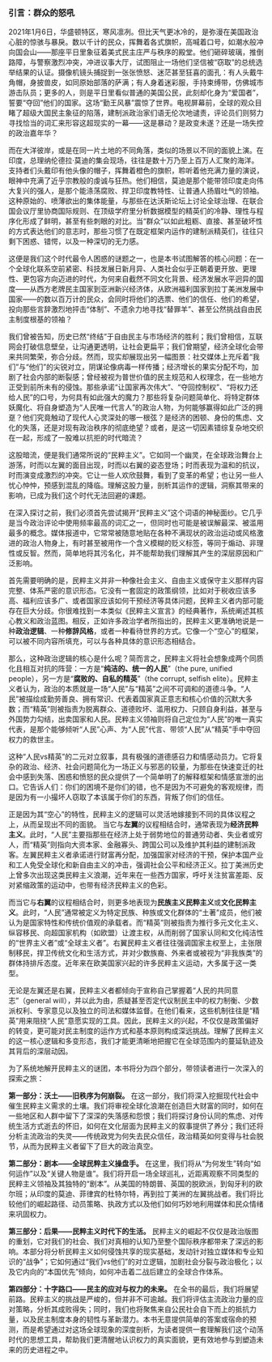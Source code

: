 ### **引言：群众的怒吼**

2021年1月6日，华盛顿特区，寒风凛冽。但比天气更冰冷的，是弥漫在美国政治心脏的惊骇与暴戾。数以千计的民众，挥舞着各式旗帜，高喊着口号，如潮水般冲向国会山——那座平日里象征着美式民主庄严与秩序的殿堂。他们砸碎玻璃，推倒路障，与警察激烈冲突，冲进议事大厅，试图阻止一场他们坚信被“窃取”的总统选举结果的认证。摄像机镜头捕捉到一张张愤怒、迷茫甚至狂喜的面孔：有人头戴牛角帽，身披兽皮，如同原始部落的萨满；有人身着迷彩服，手持束缚带，仿佛城市游击队员；更多的人，则是平日里看似普通的美国公民，此刻却化身为“爱国者”，誓要“夺回”他们的国家。这场“勤王风暴”震惊了世界。电视屏幕前，全球的观众目睹了超级大国民主象征的陷落，建制派政治家们语无伦次地谴责，评论员们则努力寻找恰当的词汇来形容这超现实的一幕——这是暴动？是政变未遂？还是一场失控的政治嘉年华？

而在大洋彼岸，或是在同一片土地的不同角落，类似的场景以不同的面貌上演。在印度，总理纳伦德拉·莫迪的集会现场，往往是数十万乃至上百万人汇聚的海洋。支持者们头戴印有他头像的帽子，挥舞着橙色的旗帜，聆听着他充满力量的演说，眼神中充满了近乎宗教般的虔诚与狂热。他们相信，莫迪是那个能带领印度走向伟大复兴的强人，是那个能涤荡腐败、捍卫印度教特性、让普通人扬眉吐气的领袖。这种原始的、喷薄欲出的集体能量，与那些在达沃斯论坛上讨论全球治理、在联合国会议厅里协商国际规则、在顶级学府里分析数据模型的精英们的冷静、理性与程序化形成了鲜明，甚至有些刺眼的对比。当“群众”以如此粗粝、直接、甚至破坏性的方式表达他们的意志时，那些习惯了在既定框架内运作的建制派精英们，往往只剩下困惑、错愕，以及一种深切的无力感。

这便是我们这个时代最令人困惑的谜题之一，也是本书试图解答的核心问题：在一个全球化联系空前紧密、科技发展日新月异、人类社会似乎正朝着更开放、更理性、更包容方向迈进的时代，为何来自截然不同文化背景、经济发展水平迥异的国度——从西方老牌民主国家到亚洲新兴经济体，从欧洲福利国家到拉丁美洲发展中国家——的数以百万计的民众，会同时将他们的选票、他们的信任、他们的希望，投向那些言辞激烈地抨击“体制”、不遗余力地寻找“替罪羊”、甚至公然挑战自由民主制度根基的领袖？

我们曾被告知，历史已然“终结”于自由民主与市场经济的胜利；我们曾相信，互联网会打破信息壁垒，让沟通更透明，让社会更扁平；我们曾期望，经济全球化会带来共同繁荣，弥合分歧。然而，现实却展现出另一幅图景：社交媒体上充斥着“我们”与“他们”的尖锐对立，阴谋论像病毒一样传播；经济增长的果实分配不均，加剧了社会内部的断裂感；曾经被视为普世价值的民主规范和人权理念，在一些地方正受到前所未有的侵蚀。那些承诺“让国家再次伟大”、“夺回控制权”、“将权力还给人民”的口号，为何具有如此强大的魔力？那些将复杂问题简单化、将特定群体妖魔化、将自身塑造为“人民唯一代言人”的政治人物，为何能够赢得如此广泛的拥趸？他们究竟触动了现代人心灵深处的哪一根弦？是经济的困顿、身份的焦虑、文化的失落，还是对现有政治秩序的彻底绝望？或者，是这一切因素错综复杂地交织在一起，形成了一股难以抗拒的时代暗流？

这股暗流，便是我们通常所说的“民粹主义”。它如同一个幽灵，在全球政治舞台上游荡，时而以左翼的面目出现，时而以右翼的姿态登场；时而表现为温和的抗议，时而演变成激烈的冲突。它让一些人欢欣鼓舞，看到了变革的希望；也让另一些人忧心忡忡，预感到混乱的降临。理解这股力量，剖析其运作的逻辑，洞察其带来的影响，已成为我们这个时代无法回避的课题。

在深入探讨之前，我们必须首先尝试揭开“民粹主义”这个词语的神秘面纱。它几乎是当今政治评论中使用频率最高的词汇之一，但同时也可能是被误解最深、被滥用最多的概念。媒体报道中，它常常被随意地贴在各种不满现状的政治运动或风格激进的政治人物身上，有时甚至被用作一个含义模糊的贬义标签，等同于煽动、非理性或反智。然而，简单地将其污名化，并不能帮助我们理解其产生的深层原因和广泛影响。

首先需要明确的是，民粹主义并非一种像社会主义、自由主义或保守主义那样内容完整、体系严密的意识形态。它没有一套固定的政策纲领，比如对于税收应该多高、福利应该多广、或者国家应该如何干预经济等具体问题，民粹主义者内部可能存在巨大分歧。你很难找到一本类似《民粹主义宣言》的经典著作，系统阐述其核心教义和政治蓝图。相反，正如许多政治学者所指出的，民粹主义更准确地说是一种**政治逻辑**、一种**修辞风格**，或者一种看待世界的方式。它像一个“空心”的框架，可以被不同内容所填充，可以与各种具体的意识形态相结合。

那么，这种政治逻辑的核心是什么呢？简而言之，民粹主义将社会想象成两个同质化且相互对抗的阵营：一方是“**纯洁的、统一的人民**”（the pure, unified people），另一方是“**腐败的、自私的精英**”（the corrupt, selfish elite）。民粹主义者认为，政治的本质就是一场“人民”与“精英”之间不可调和的道德斗争。“人民”被描绘成勤劳善良、拥有常识、代表着国家真正意志和核心价值的沉默大多数；而“精英”则被指责为脱离群众、道德败坏、滥用权力、只顾自身利益，甚至与外国势力勾结，出卖国家和人民。民粹主义领袖则将自己定位为“人民”的唯一真实代表，是那个能够倾听“人民”心声、为“人民”代言、带领“人民”从“精英”手中夺回权力的救世主。

这种“人民vs精英”的二元对立叙事，具有极强的道德感召力和情感动员力。它将复杂的政治、经济、社会问题简化为一场正义与邪恶的较量，为那些在快速变迁的社会中感到失落、困惑和愤怒的民众提供了一个简单明了的解释框架和情感宣泄的出口。它告诉人们：你们的困境不是你们的错，也不是因为不可避免的客观规律，而是因为有一小撮坏人窃取了本该属于你们的东西，背叛了你们的信任。

正是因为其“空心”的特性，民粹主义的逻辑可以灵活地嫁接到不同的具体议程之上，从而呈现出不同的面貌。
当它与**左翼**的议程相结合时，通常表现为**经济民粹主义**。此时，“人民”主要指那些在经济上处于弱势地位的普通劳动者、失业者或穷人，而“精英”则指向大资本家、金融寡头、跨国公司以及维护其利益的建制派政客。左翼民粹主义者承诺进行财富再分配，加强国家对经济的干预，保护本国产业和工人免受全球化和新自由主义的冲击，强调社会公平和经济正义。拉丁美洲历史上曾多次出现这类民粹主义浪潮，近年来在一些西方国家，呼吁关注贫富差距、反对紧缩政策的运动中，也带有经济民粹主义的色彩。

而当它与**右翼**的议程相结合时，则更多地表现为**民族主义民粹主义**或**文化民粹主义**。此时，“人民”通常被定义为特定民族、种族或文化群体的“土著”成员，他们被认为是国家特性和传统价值观的承载者。而“精英”则被指责为推行多元文化主义、纵容移民、向超国家机构（如欧盟）让渡主权，从而削弱了国家认同和文化纯洁性的“世界主义者”或“全球主义者”。右翼民粹主义者往往强调国家主权至上，主张限制移民，捍卫传统文化和生活方式，并对少数族裔、外来者或被视为“非我族类”的群体持排斥态度。近年来在欧美国家兴起的许多民粹主义运动，大多属于这一类型。

无论是左翼还是右翼，民粹主义者都倾向于宣称自己掌握着“人民的共同意志”（general will），并以此为由，质疑甚至否定代议制民主中的权力制衡、少数派权利、专家意见以及独立的司法和媒体监督。在他们看来，这些机制往往是“精英”用来阻挠“人民”意愿实现的工具。因此，民粹主义的兴起，不仅仅是政策偏好的转变，更可能对民主制度的运作方式和基本原则构成深远挑战。理解了民粹主义的这一核心逻辑和多变形态，我们才能更清晰地把握它在全球范围内的蔓延轨迹及其背后的深层动因。

为了系统地解开民粹主义的谜团，本书将分为四个部分，带领读者进行一次深入的探索之旅：

**第一部分：沃土——旧秩序为何崩裂。** 在这一部分，我们将深入挖掘现代社会中催生民粹主义需求的土壤。我们将审视全球化浪潮在创造巨大财富的同时，如何在一些地区和人群中留下了深深的失落感和怨恨；我们将探讨身份认同的焦虑、对传统生活方式逝去的怀旧，如何在文化层面为民粹主义的叙事提供了养分；我们还将分析主流政治的失灵——传统政党为何失去民众信任，政治精英如何变得与社会脱节，从而为民粹主义者留下了巨大的政治真空。

**第二部分：剧本——全球民粹主义操盘手。** 在这里，我们将从“为何发生”转向“如何运作”以及“关键人物是谁”。我们将开启一场全球巡礼，近距离观察不同类型的民粹主义领袖及其独特的“剧本”。从美国的特朗普、英国的脱欧派，到匈牙利的欧尔班；从印度的莫迪、菲律宾的杜特尔特，再到拉丁美洲的左翼挑战者。我们将比较他们的崛起路径、动员策略、执政方式以及他们如何巧妙地利用媒体和民众情绪来巩固权力。

**第三部分：后果——民粹主义时代下的生活。** 民粹主义的崛起不仅仅是政治版图的重划，它对我们的社会、我们对真相的认知乃至整个国际秩序都带来了深远的影响。本部分将分析民粹主义如何侵蚀共享的现实基础，发动针对独立媒体和专业知识的“战争”；它如何通过“我们vs他们”的对立逻辑，加剧社会分裂与政治极化；以及它内向的“本国优先”倾向，如何冲击着二战后建立的全球合作体系。

**第四部分：十字路口——民主的应对与权力的未来。** 在全书的最后，我们将展望前路。民粹主义的挑战是严峻的，但并非不可逾越。我们将评估主流政治力量的应对策略，分析其成败得失；同时，我们也将聚焦来自公民社会自下而上的抵抗力量，以及民主制度本身的韧性与革新潜力。本书无意提供简单的答案或宿命的预测，而是希望通过对这场全球现象的深度剖析，为读者提供一套理解我们这个动荡时代的思想工具，帮助我们更清醒地认识权力的真实面貌，更有效地参与到塑造未来的历史进程之中。
